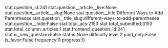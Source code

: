 stat.question_id:241
stat.question__article__live:None
stat.question__article__slug:None
stat.question__title:Different Ways to Add Parentheses
stat.question__title_slug:different-ways-to-add-parentheses
stat.question__hide:False
stat.total_acs:2153
stat.total_submitted:3153
stat.total_column_articles:1
stat.frontend_question_id:241
stat.is_new_question:False
status:None
difficulty.level:2
paid_only:False
is_favor:False
frequency:0
progress:0
